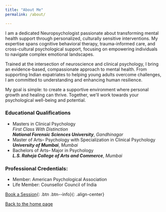 ```yaml
---
title: "About Me"
permalink: /about/

---
```



I am a dedicated Neuropsychologist passionate about transforming mental health support through personalized, culturally sensitive interventions. My expertise spans cognitive behavioral therapy, trauma-informed care, and cross-cultural psychological support, focusing on empowering individuals to navigate complex emotional landscapes.

Trained at the intersection of neuroscience and clinical psychology, I bring an evidence-based, compassionate approach to mental health. From supporting Indian expatriates to helping young adults overcome challenges, I am committed to understanding and enhancing human resilience.

My goal is simple: to create a supportive environment where personal growth and healing can thrive. Together, we'll work towards your psychological well-being and potential.

### Educational Qualifications

* Masters in Clinical Psychology   
*First Class With Distinction*   
***National Forensic Sciences University***, *Gandhinagar*
* Master of Arts– Psychology with Specialization in Clinical Psychology   
***University of Mumbai***, *Mumbai*
* Bachelors of Arts– Major in Psychology    
***L.S. Raheja College of Arts and Commerce***, *Mumbai*

### Professional Credentials:

* Member: American Psychological Association
* Life Member: Counsellor Council of India

[Book a Session](/contact/){: .btn .btn--info}{: .align-center}

  [Back to the home page](index.md)
